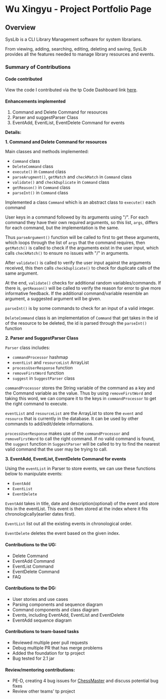 # Wu Xingyu - Project Portfolio Page

## Overview

SysLib is a CLI Library Management software for system librarians.

From viewing, adding, searching, editing, deleting and saving, SysLib provides all the features needed to manage library resources and events.
### Summary of Contributions

#### Code contributed

View the code I contributed via the tp Code Dashboard link [here](https://nus-cs2113-ay2324s1.github.io/tp-dashboard/?search=DavinciDelta&breakdown=true).

#### Enhancements implemented
1. Command and Delete Command for resources
2. Parser and suggestParser Class
3. EventAdd, EventList, EventDelete Command for events

**Details:**

**1. Command and Delete Command for resources**

Main classes and methods implemented:
- `Command` class
- `DeleteCommand` class
- `execute()` in `Command` class
- `parseArugment()`, `getMatch` and `checkMatch` in `Command` class
- `validate()` and `checkDuplicate` in `Command` class
- `getReason()` in `Command` class
- `parseInt()` in `Command` class

Implemented a class `Command` which is an abstract class to `execute()` each command

User keys in a command followed by its arguments using "/". 
For each command they have their own required arguments, 
so this list, `args`, differs for each command, 
but the implementation is the same.

Thus `parseArgument()` function will be called to first to get these arguments,
which loops through the list of `args` that the command requires,
then `getMatch()` is called to check if the arguments exist in the user input,
which calls `checkMatch()` to ensure no issues with "/" in arguments.

After `validate()` is called to verify the user input against the arguments received,
this then calls `checkDuplicate()` to check for duplicate calls of the same argument.

At the end, `validate()` checks for additional random variables/commands. 
If there is, `getReason()` will be called to verify the reason for error to give more
informative feedback. 
If the additional command/variable resemble an argument, a suggested argument will be given.

`parseInt()` is by some commands to check for an input of a valid integer.

`DeleteCommand` class is an implementation of `Command` that get takes in the id of the resource
to be deleted, the id is parsed through the `parseInt()` function

**2. Parser and SuggestParser Class**

`Parser` class includes:

- `commandProcessor` hashmap
- `eventList` and `resourceList` ArrayList
- `processUserResponse` function
- `removeFirstWord` function
- `suggest` in `SuggestParser` class

`commandProcessor` stores the String variable of the command as a key and the Command variable as the value.
Thus by using `removeFirstWord` and taking this word, we can compare it to the keys in `commandProcessor` to get the right command to execute.

`eventList` and `resourceList` are the ArrayList to store the `event` and `resource` that is currently in the database.
It can be used by other commands to add/edit/delete informations.

`processUserResponse` makes use of the `commandProcessor` and `removeFirstWord` to call the right command.
If no valid command is found, the `suggest` function in `SuggestParser` will be called to try to find the nearest valid command that the user may be trying to call.

**3. EventAdd, EventList, EventDelete Command for events**

Using the `eventList` in Parser to store events, we can use these functions below to manipulate events:

- `EventAdd`
- `EventList`
- `EventDelete`

`EventAdd` takes in title, date and description(optional) of the event and store this in the eventList.
This event is then stored at the index where it fits chronologically(earlier dates first).

`EventList` list out all the existing events in chronological order.

`EventDelete` deletes the event based on the given index.

#### Contributions to the UG:

- Delete Command
- EventAdd Command
- EventList Command
- EventDelete Command
- FAQ

#### Contributions to the DG:

- User stories and use cases
- Parsing components and sequence diagram
- Command components and class diagram
- Events, including EventAdd, EventList and EventDelete
- EventAdd sequence diagram

#### Contributions to team-based tasks

- Reviewed multiple peer pull requests
- Debug multiple PR that has merge problems
- Added the foundation for tp project
- Bug tested for 2.1 jar

#### Review/mentoring contributions:

- PE-D, creating 4 bug issues for [ChessMaster](https://github.com/AY2324S1-CS2113-T18-1/tp) and discuss potential bug fixes
- Review other teams' tp project


